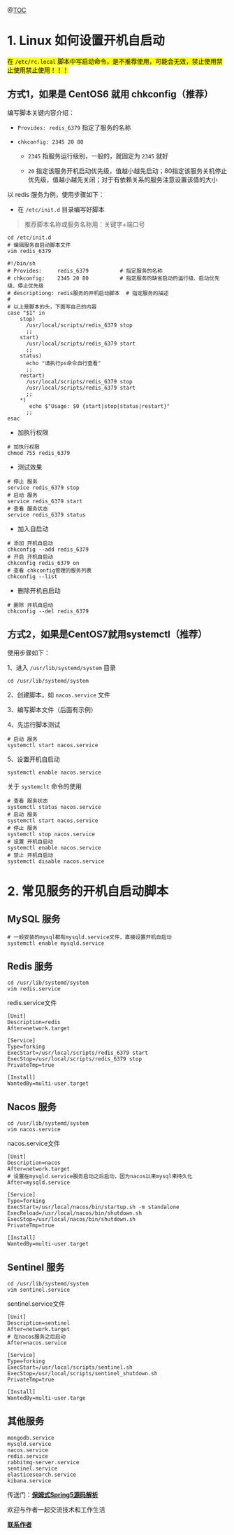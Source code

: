 @[TOC](文章结构)

# 1. Linux 如何设置开机自启动

<mark>在 `/etc/rc.local` 脚本中写启动命令，是不推荐使用，可能会无效，禁止使用禁止使用禁止使用！！！</mark>

## 方式1，如果是 CentOS6 就用 chkconfig（推荐）

编写脚本关键内容介绍：

* `Provides: redis_6379` 指定了服务的名称

* `chkconfig: 2345 20 80`

  * `2345` 指服务运行级别，一般的，就固定为 `2345` 就好

  * `20` 指定该服务开机启动优先级，值越小越先启动；80指定该服务关机停止优先级，值越小越先关闭；对于有依赖关系的服务注意设置该值的大小

以 redis 服务为例，使用步骤如下：

* 在 `/etc/init.d` 目录编写好脚本

> 推荐脚本名称或服务名称用：关键字+端口号

```shell
cd /etc/init.d
# 编辑服务自启动脚本文件
vim redis_6379
```
```shell
#!/bin/sh
# Provides:		redis_6379			# 指定服务的名称
# chkconfig:	2345 20 80			# 指定服务的缺省启动的运行级、启动优先级、停止优先级
# descriptiong: redis服务的开机启动脚本	# 指定服务的描述
#
# 以上是脚本的头，下面写自己的内容
case "$1" in
    stop)
      /usr/local/scripts/redis_6379 stop
      ;;
    start)
      /usr/local/scripts/redis_6379 start
      ;;
    status)
      echo "请执行ps命令自行查看"
      ;;
    restart)
      /usr/local/scripts/redis_6379 stop
      /usr/local/scripts/redis_6379 start
      ;;
    *)
       echo $"Usage: $0 {start|stop|status|restart}"
      ;;
esac
```
* 加执行权限

```shell
# 加执行权限
chmod 755 redis_6379
```
* 测试效果

```shell
# 停止 服务
service redis_6379 stop
# 启动 服务
service redis_6379 start
# 查看 服务状态
service redis_6379 status
```

* 加入自启动

```shell
# 添加 开机自启动
chkconfig --add redis_6379
# 开启 开机自启动
chkconfig redis_6379 on
# 查看 chkconfig管理的服务列表
chkconfig --list
```

* 删除开机自启动

```shell
# 删除 开机自启动
chkconfig --del redis_6379
```

## 方式2，如果是CentOS7就用systemctl（推荐）

使用步骤如下：

1、进入 `/usr/lib/systemd/system` 目录

```shell
cd /usr/lib/systemd/system
```
2、创建脚本，如 `nacos.service` 文件

3、编写脚本文件（后面有示例）

4、先运行脚本测试

```shell
# 启动 服务
systemctl start nacos.service
```
5、设置开机自启动

```shell
systemctl enable nacos.service
```

关于 `systemclt` 命令的使用
```shell
# 查看 服务状态
systemctl status nacos.service
# 启动 服务
systemctl start nacos.service
# 停止 服务
systemctl stop nacos.service
# 设置 开机自启动
systemctl enable nacos.service
# 禁止 开机自启动
systemctl disable nacos.service
```

# 2. 常见服务的开机自启动脚本

## MySQL 服务

```shell
# 一般安装的mysql都有mysqld.service文件，直接设置开机自启动
systemctl enable mysqld.service
```

## Redis 服务

```shell
cd /usr/lib/systemd/system
vim redis.service
```
redis.service文件
```shell
[Unit]
Description=redis
After=network.target

[Service]
Type=forking
ExecStart=/usr/local/scripts/redis_6379 start
ExecStop=/usr/local/scripts/redis_6379 stop
PrivateTmp=true

[Install]
WantedBy=multi-user.target
```

## Nacos 服务

```shell
cd /usr/lib/systemd/system
vim nacos.service
```
nacos.service文件
```shell
[Unit]
Description=nacos
After=network.target
# 设置在mysqld.service服务启动之后启动，因为nacos以来mysql来持久化
After=mysqld.service

[Service]
Type=forking
ExecStart=/usr/local/nacos/bin/startup.sh -m standalone
ExecReload=/usr/local/nacos/bin/shutdown.sh
ExecStop=/usr/local/nacos/bin/shutdown.sh
PrivateTmp=true

[Install]
WantedBy=multi-user.target
```

## Sentinel 服务

```shell
cd /usr/lib/systemd/system
vim sentinel.service
```
sentinel.service文件
```shell
[Unit]
Description=sentinel
After=network.target
# 在nacos服务之后启动
After=nacos.service

[Service]
Type=forking
ExecStart=/usr/local/scripts/sentinel.sh
ExecStop=/usr/local/scripts/sentinel_shutdown.sh
PrivateTmp=true

[Install]
WantedBy=multi-user.targe
```

## 其他服务

```shell
mongodb.service
mysqld.service
nacos.service
redis.service
rabbitmq-server.service
sentinel.service
elasticesearch.service
kibana.service
```

传送门：<a href="https://gitee.com/firefish985/spring-framework-deepanalysis/tree/5.1.x#项目介绍">**保姆式Spring5源码解析**</a>

欢迎与作者一起交流技术和工作生活

<a href="https://gitee.com/firefish985/spring-framework-deepanalysis/tree/5.1.x#联系作者">**联系作者**</a>
